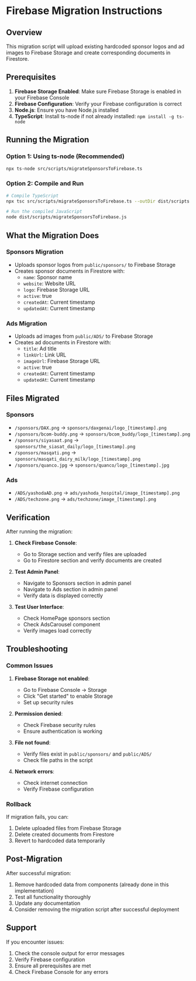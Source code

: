 # Firebase Migration Instructions

## Overview
This migration script will upload existing hardcoded sponsor logos and ad images to Firebase Storage and create corresponding documents in Firestore.

## Prerequisites

1. **Firebase Storage Enabled**: Make sure Firebase Storage is enabled in your Firebase Console
2. **Firebase Configuration**: Verify your Firebase configuration is correct
3. **Node.js**: Ensure you have Node.js installed
4. **TypeScript**: Install ts-node if not already installed: `npm install -g ts-node`

## Running the Migration

### Option 1: Using ts-node (Recommended)
```bash
npx ts-node src/scripts/migrateSponsorsToFirebase.ts
```

### Option 2: Compile and Run
```bash
# Compile TypeScript
npx tsc src/scripts/migrateSponsorsToFirebase.ts --outDir dist/scripts

# Run the compiled JavaScript
node dist/scripts/migrateSponsorsToFirebase.js
```

## What the Migration Does

### Sponsors Migration
- Uploads sponsor logos from `public/sponsors/` to Firebase Storage
- Creates sponsor documents in Firestore with:
  - `name`: Sponsor name
  - `website`: Website URL
  - `logo`: Firebase Storage URL
  - `active`: true
  - `createdAt`: Current timestamp
  - `updatedAt`: Current timestamp

### Ads Migration
- Uploads ad images from `public/ADS/` to Firebase Storage
- Creates ad documents in Firestore with:
  - `title`: Ad title
  - `linkUrl`: Link URL
  - `imageUrl`: Firebase Storage URL
  - `active`: true
  - `createdAt`: Current timestamp
  - `updatedAt`: Current timestamp

## Files Migrated

### Sponsors
- `/sponsors/DAX.png` → `sponsors/daxgenai/logo_[timestamp].png`
- `/sponsors/bcom-buddy.png` → `sponsors/bcom_buddy/logo_[timestamp].png`
- `/sponsors/siyasaat.png` → `sponsors/the_siasat_daily/logo_[timestamp].png`
- `/sponsors/masqati.png` → `sponsors/masqati_dairy_milk/logo_[timestamp].png`
- `/sponsors/quanco.jpg` → `sponsors/quanco/logo_[timestamp].jpg`

### Ads
- `/ADS/yashodaAD.png` → `ads/yashoda_hospital/image_[timestamp].png`
- `/ADS/techzone.png` → `ads/techzone/image_[timestamp].png`

## Verification

After running the migration:

1. **Check Firebase Console**:
   - Go to Storage section and verify files are uploaded
   - Go to Firestore section and verify documents are created

2. **Test Admin Panel**:
   - Navigate to Sponsors section in admin panel
   - Navigate to Ads section in admin panel
   - Verify data is displayed correctly

3. **Test User Interface**:
   - Check HomePage sponsors section
   - Check AdsCarousel component
   - Verify images load correctly

## Troubleshooting

### Common Issues

1. **Firebase Storage not enabled**:
   - Go to Firebase Console → Storage
   - Click "Get started" to enable Storage
   - Set up security rules

2. **Permission denied**:
   - Check Firebase security rules
   - Ensure authentication is working

3. **File not found**:
   - Verify files exist in `public/sponsors/` and `public/ADS/`
   - Check file paths in the script

4. **Network errors**:
   - Check internet connection
   - Verify Firebase configuration

### Rollback
If migration fails, you can:
1. Delete uploaded files from Firebase Storage
2. Delete created documents from Firestore
3. Revert to hardcoded data temporarily

## Post-Migration

After successful migration:
1. Remove hardcoded data from components (already done in this implementation)
2. Test all functionality thoroughly
3. Update any documentation
4. Consider removing the migration script after successful deployment

## Support

If you encounter issues:
1. Check the console output for error messages
2. Verify Firebase configuration
3. Ensure all prerequisites are met
4. Check Firebase Console for any errors
